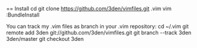 == Install
  cd
  git clone https://github.com/3den/vimfiles.git .vim
  vim
  :BundleInstall

You can track my .vim files as branch in your .vim repository:
	cd ~/.vim
	git remote add 3den git://github.com/3den/vimfiles.git
	git branch --track 3den 3den/master
	git checkout 3den
